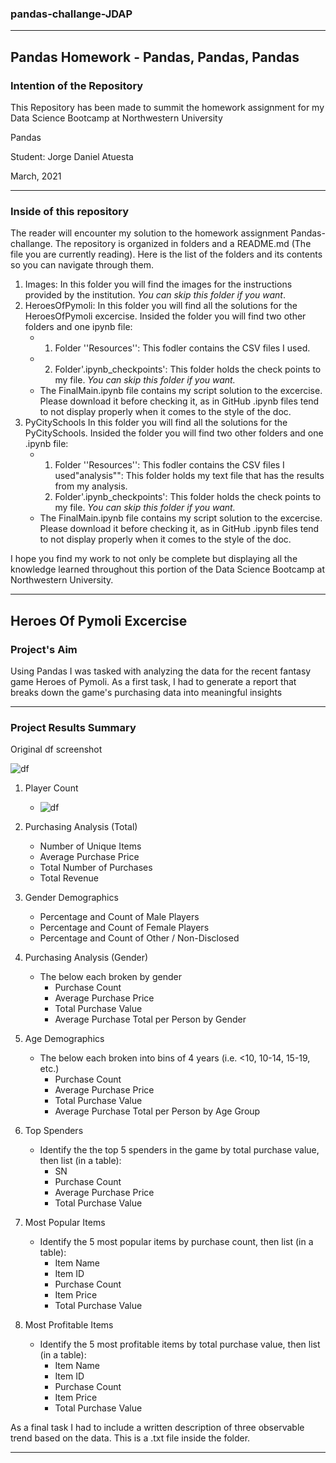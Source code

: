 ### pandas-challange-JDAP

---

## Pandas Homework - Pandas, Pandas, Pandas

### Intention of the Repository

This Repository has been made to summit the homework assignment for my Data Science Bootcamp at Northwestern University

Pandas

Student: Jorge Daniel Atuesta

March, 2021

---

### Inside of this repository

The reader will encounter my solution to the homework assignment Pandas-challange. The repository is organized in folders and a README.md (The file you are currently reading). Here is the list of the folders and its contents so you can navigate through them.

1. Images: In this folder you will find the images for the instructions provided by the institution. *You can skip this folder if you want*.
2. HeroesOfPymoli: In this folder you will find all the solutions for the HeroesOfPymoli excercise. Insided the folder you will find two other folders and one ipynb file:
   * 1. Folder ''Resources'': This fodler contains the CSV files I used.
   * 2. Folder'.ipynb_checkpoints': This folder holds the check points to my file. *You can skip this folder if you want.*
   * The FinalMain.ipynb file contains my script solution to the excercise. Please download it before checking it, as in GitHub .ipynb files tend to not display properly when it comes to the style of the doc.
3. PyCitySchools In this folder you will find all the solutions for the PyCitySchools. Insided the folder you will find two other folders and one .ipynb file:
   * 1. Folder ''Resources'': This fodler contains the CSV files I used"analysis"": This folder holds my text file that has the results from my analysis.
     2. Folder'.ipynb_checkpoints': This folder holds the check points to my file. *You can skip this folder if you want.*
   * The FinalMain.ipynb file contains my script solution to the excercise. Please download it before checking it, as in GitHub .ipynb files tend to not display properly when it comes to the style of the doc.

I hope you find my work to not only be complete but displaying all the knowledge learned throughout this portion of the Data Science Bootcamp at Northwestern University.

---

## Heroes Of Pymoli Excercise

### Project's Aim

Using Pandas I was tasked with analyzing the data for the recent fantasy game Heroes of Pymoli. As a first task, I had to generate a report that breaks down the game's purchasing data into meaningful insights

---

### Project Results Summary

Original df screenshot

![df](Images/df.png)

1. Player Count

   * ![df](Images/totalplayers.png)
2. Purchasing Analysis (Total)

   * Number of Unique Items
   * Average Purchase Price
   * Total Number of Purchases
   * Total Revenue
3. Gender Demographics

   * Percentage and Count of Male Players
   * Percentage and Count of Female Players
   * Percentage and Count of Other / Non-Disclosed
4. Purchasing Analysis (Gender)

   * The below each broken by gender
     * Purchase Count
     * Average Purchase Price
     * Total Purchase Value
     * Average Purchase Total per Person by Gender
5. Age Demographics

   * The below each broken into bins of 4 years (i.e. &lt;10, 10-14, 15-19, etc.)
     * Purchase Count
     * Average Purchase Price
     * Total Purchase Value
     * Average Purchase Total per Person by Age Group
6. Top Spenders

   * Identify the the top 5 spenders in the game by total purchase value, then list (in a table):
     * SN
     * Purchase Count
     * Average Purchase Price
     * Total Purchase Value
7. Most Popular Items

   * Identify the 5 most popular items by purchase count, then list (in a table):
     * Item Name
     * Item ID
     * Purchase Count
     * Item Price
     * Total Purchase Value
8. Most Profitable Items

   * Identify the 5 most profitable items by total purchase value, then list (in a table):
     * Item Name
     * Item ID
     * Purchase Count
     * Item Price
     * Total Purchase Value

As a final task I had to include a written description of three observable trend based on the data. This is a .txt file inside the folder.

---
